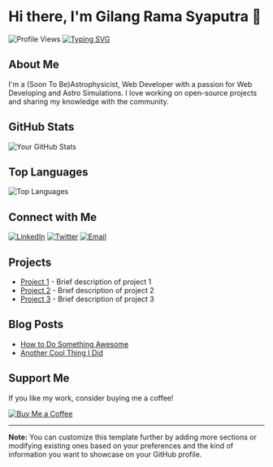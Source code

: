 # Hi there, I'm Gilang Rama Syaputra 👋

![Profile Views](https://komarev.com/ghpvc/?username=Gatzmoz&color=blueviolet)
[![Typing SVG](https://readme-typing-svg.herokuapp.com?font=Fira+Code&size=24&pause=1000&color=F700FF&width=435&lines=Welcome+to+my+GitHub+profile!;I'm+a+passionate+developer!;Let's+build+something+amazing!;Astrophysicist)](https://git.io/typing-svg)


## About Me
I'm a (Soon To Be)Astrophysicist, Web Developer  with a passion for Web Developing and Astro Simulations. I love working on open-source projects and sharing my knowledge with the community.


## GitHub Stats
![Your GitHub Stats](https://github-readme-stats.vercel.app/api?username=Gatzmoz&show_icons=true&theme=radical)

## Top Languages
![Top Languages](https://github-readme-stats.vercel.app/api/top-langs/?username=Gatzmoz&layout=compact&theme=radical)

## Connect with Me
[![LinkedIn](https://img.shields.io/badge/-LinkedIn-blue?style=flat-square&logo=Linkedin&logoColor=white&link=https://www.linkedin.com/in/yourlinkedin/)](https://www.linkedin.com/in/yourlinkedin/)
[![Twitter](https://img.shields.io/badge/-Twitter-blue?style=flat-square&logo=Twitter&logoColor=white&link=https://twitter.com/yourtwitter/)](https://twitter.com/yourtwitter/)
[![Email](https://img.shields.io/badge/-Email-c14438?style=flat-square&logo=Gmail&logoColor=white&link=mailto:youremail@gmail.com)](mailto:youremail@gmail.com)

## Projects
- [Project 1](https://github.com/yourusername/project1) - Brief description of project 1
- [Project 2](https://github.com/yourusername/project2) - Brief description of project 2
- [Project 3](https://github.com/yourusername/project3) - Brief description of project 3

## Blog Posts
<!-- BLOG-POST-LIST:START -->
- [How to Do Something Awesome](https://yourblog.com/how-to-do-something-awesome)
- [Another Cool Thing I Did](https://yourblog.com/another-cool-thing)
<!-- BLOG-POST-LIST:END -->

## Support Me
If you like my work, consider buying me a coffee!

[![Buy Me a Coffee](https://img.shields.io/badge/-Buy%20me%20a%20coffee-orange?style=flat-square&logo=buy-me-a-coffee&logoColor=white&link=https://www.buymeacoffee.com/yourusername)](https://www.buymeacoffee.com/yourusername)

---

**Note:** You can customize this template further by adding more sections or modifying existing ones based on your preferences and the kind of information you want to showcase on your GitHub profile.
